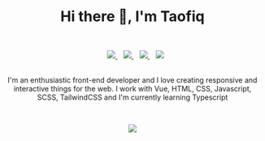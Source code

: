 <h1 align='center'><b>Hi there 👋, I'm Taofiq</b></h1>

<br>
<p align='center'>
</a>&nbsp;&nbsp;
<a href="https://twitter.com/@dr_annys" target="_blank">
  <img src="https://img.shields.io/badge/twitter-%231DA1F2.svg?&style=for-the-badge&logo=twitter&logoColor=white" />
</a>&nbsp;&nbsp;
<a href="http://www.linkedin.com/in/animashaun-taofiq-65556b135/" target="_blank">
  <img src="https://img.shields.io/badge/linkedin-%230077B5.svg?&style=for-the-badge&logo=linkedin&logoColor=white" />
</a>&nbsp;&nbsp;
<a href="mailto:animashauntaofiq@gmail.com" target="_blank">
  <img src="https://img.shields.io/badge/email me-%23D14836.svg?&style=for-the-badge&logo=gmail&logoColor=white" />
</a>&nbsp;&nbsp;
  <img src="https://gpvc.arturio.dev/blade-01" />
<br><br>
<p align='center'>I'm an enthusiastic front-end developer and I love creating responsive and interactive things for the web. I work with Vue, HTML, CSS, Javascript, SCSS, TailwindCSS and I'm currently learning Typescript</p>
<br>
<!-- Stats -->
<p align = "center">
 <img src = "https://github-readme-stats.vercel.app/api?username=blade-01&show_icons=true&theme=vue-dark">
</p>
<!-- <div align="center" style="display:grid; grid-template-columns: repeat(2, 1fr); grid-gap: 1rem">
 <div>
  <img src="https://raw.githubusercontent.com/blade-01/frontend-mentor/manage/design/desktop-preview.jpg" height="50%" width="100%" style="object-fit:cover">
  <img src="https://github-readme-stats.vercel.app/api/pin/?username=blade-01&repo=frontend-mentor&show_icons=true&theme=vue-dark">
 </div>
 <div>
  <img src="https://raw.githubusercontent.com/blade-01/galerie/main/src/assets/img/Screenshot.png" height="50%" width="100%" style="object-fit:cover">
  <img src="https://github-readme-stats.vercel.app/api/pin/?username=blade-01&repo=galerie&show_icons=true&theme=vue-dark" >
 </div>
 <div>
  <img src="https://raw.githubusercontent.com/blade-01/devprofile/main/src/assets/img/dark_theme.jpg" height="50%" width="100%" style="object-fit:cover">
  <img src="https://github-readme-stats.vercel.app/api/pin/?username=blade-01&repo=devprofile&show_icons=true&theme=vue-dark">
 </div>
 <div>
  <img src="https://raw.githubusercontent.com/blade-01/facture/main/src/assets/img/Home.jpg" height="50%" width="100%" style="object-fit:cover">
  <img src="https://github-readme-stats.vercel.app/api/pin/?username=blade-01&repo=facture&show_icons=true&theme=vue-dark">
 </div>
<div> -->

